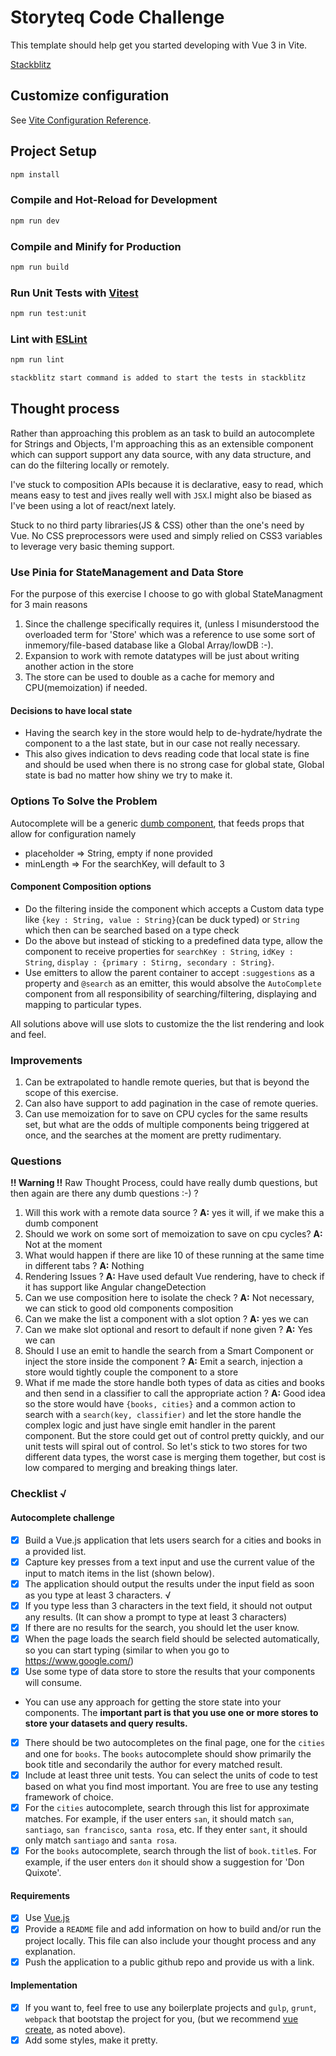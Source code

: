 # Storyteq Code Challenge

This template should help get you started developing with Vue 3 in Vite.

[Stackblitz](https://stackblitz.com/edit/storyteq-backend-challenge)

## Customize configuration

See [Vite Configuration Reference](https://vitejs.dev/config/).

## Project Setup

```sh
npm install
```

### Compile and Hot-Reload for Development

```sh
npm run dev
```

### Compile and Minify for Production

```sh
npm run build
```

### Run Unit Tests with [Vitest](https://vitest.dev/)

```sh
npm run test:unit
```

### Lint with [ESLint](https://eslint.org/)

```sh
npm run lint
```

```sh
stackblitz start command is added to start the tests in stackblitz
```

## Thought process

Rather than approaching this problem as an task to build an autocomplete for Strings and Objects, I'm approaching this as an extensible component which can support support any data source, with any data structure, and can do the filtering locally or remotely.

I've stuck to composition APIs because it is declarative, easy to read, which means easy to test and jives really well with `JSX`.I might also be biased as I've been using a lot of react/next lately.

Stuck to no third party libraries(JS & CSS) other than the one's need by Vue.
No CSS preprocessors were used and simply relied on CSS3 variables to leverage very basic theming support.

### Use Pinia for StateManagement and Data Store

For the purpose of this exercise I choose to go with global StateManagment for 3 main reasons

1. Since the challenge specifically requires it, (unless I misunderstood the overloaded term for 'Store' which was a reference to use some sort of inmemory/file-based database like a Global Array/lowDB :-).
2. Expansion to work with remote datatypes will be just about writing another action in the store
3. The store can be used to double as a cache for memory and CPU(memoization) if needed.

#### Decisions to have local state

- Having the search key in the store would help to de-hydrate/hydrate the component to a the last state, but in our case not really necessary.
- This also gives indication to devs reading code that local state is fine and should be used when there is no strong case for global state, Global state is bad no matter how shiny we try to make it.

### Options To Solve the Problem

Autocomplete will be a generic [dumb component](https://javascript.plainenglish.io/react-all-about-components-35650a02ff50), that feeds props that allow for configuration namely

- placeholder => String, empty if none provided
- minLength => For the searchKey, will default to 3

#### Component Composition options

- Do the filtering inside the component which accepts a Custom data type like `{key : String, value : String}`(can be duck typed) or `String` which then can be searched based on a type check
- Do the above but instead of sticking to a predefined data type, allow the component to receive properties for `searchKey : String`, `idKey : String`, `display : {primary : Stirng, secondary : String}`.
- Use emitters to allow the parent container to accept `:suggestions` as a property and `@search` as an emitter, this would absolve the `AutoComplete` component from all responsibility of searching/filtering, displaying and mapping to particular types.

All solutions above will use slots to customize the the list rendering and look and feel.

### Improvements

1. Can be extrapolated to handle remote queries, but that is beyond the scope of this exercise.
2. Can also have support to add pagination in the case of remote queries.
3. Can use memoization for to save on CPU cycles for the same results set, but what are the odds of multiple components being triggered at once, and the searches at the moment are pretty rudimentary.

### Questions

__!! Warning !!__
Raw Thought Process, could have really dumb questions, but then again are there any dumb questions :-) ?

1. Will this work with a remote data source ?
   __A:__ yes it will, if we make this a dumb component
2. Should we work on some sort of memoization to save on cpu cycles?
__A:__ Not at the moment
1. What would happen if there are like 10 of these running at the same time in different tabs ?
   __A:__ Nothing
2. Rendering Issues ?
   __A:__ Have used default Vue rendering, have to check if it has support like Angular changeDetection
3. Can we use composition here to isolate the check ?
   __A:__ Not necessary, we can stick to good old components composition
4. Can we make the list a component with a slot option ?
   __A:__ yes we can
5. Can we make slot optional and resort to default if none given ?
   __A:__ Yes we can
6. Should I use an emit to handle the search from a Smart Component or inject the store inside the component ?
   __A:__ Emit a search, injection a store would tightly couple the component to a store
7. What if me made the store handle both types of data as cities and books and then send in a classifier to call the appropriate action ?
__A:__ Good idea so the store would have `{books, cities}` and a common action to search with a `search(key, classifier)` and let the store handle the complex logic and just have single emit handler in the parent component. But the store could get out of control pretty quickly, and our unit tests will spiral out of control. So let's stick to two stores for two different data types, the worst case is merging them together, but cost is low compared to merging and breaking things later.

### Checklist √

#### Autocomplete challenge

- [x] Build a Vue.js application that lets users search for a cities and books in a provided list.
- [x] Capture key presses from a text input and use the current value of the input to match items in the list (shown below).
- [x] The application should output the results under the input field as soon as you type at least 3 characters. √
- [x]  If you type less than 3 characters in the text field, it should not output any results. (It can show a prompt to type at least 3 characters)
- [x] If there are no results for the search, you should let the user know.
- [x] When the page loads the search field should be selected automatically, so you can start typing (similar to when you go to <https://www.google.com/>)
- [x] Use some type of data store to store the results that your components will consume.
- You can use any approach for getting the store state into your components. The __important part is that you use one or more stores to store your datasets and query results.__
- [x] There should be two autocompletes on the final page, one for the `cities` and one for `books`. The `books` autocomplete should show primarily the book title and secondarily the author for every matched result.
- [x] Include at least three unit tests. You can select the units of code to test based on what you find most important. You are free to use any testing framework of choice.
- [x] For the `cities` autocomplete, search through this list for approximate matches. For example, if the user enters `san`, it should match `san`, `santiago`, `san francisco`, `santa rosa`, etc. If they enter `sant`, it should only match `santiago` and `santa rosa`.
- [x] For the `books` autocomplete, search through the list of `book.title`s. For example, if the user enters `don` it should show a suggestion for 'Don Quixote'.

#### Requirements

- [x] Use [Vue.js](https://vuejs.org/)
- [x] Provide a `README` file and add information on how to build and/or run the project locally. This file can also include your thought process and any explanation.
- [x] Push the application to a public github repo and provide us with a link.

#### Implementation

- [x] If you want to, feel free to use any boilerplate projects and `gulp`, `grunt`, `webpack` that bootstap the project for you, (but we recommend [vue create](https://cli.vuejs.org/guide/creating-a-project.html), as noted above).
- [x] Add some styles, make it pretty.
